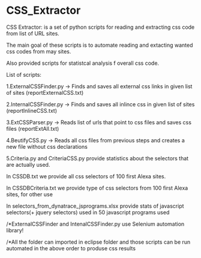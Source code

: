 CSS_Extractor
=============

CSS Extractor: is a set of python scripts for reading and extracting css code from list of URL sites.

The main goal of these scripts is to automate reading and extacting wanted css codes from may sites.

Also provided scripts for statistcal analysis f overall css code.


List of scripts:

1.ExternalCSSFinder.py -> Finds and saves all external css links in given list of sites (reportExternalCSS.txt)

2.InternalCSSFinder.py -> Finds and saves all inlince css in given list of sites (reportInlineCSS.txt)

3.ExtCSSParser.py -> Reads list of urls that point to css files and saves css files (reportExtAll.txt)

4.BeutifyCSS.py -> Reads all css files from previous steps and creates a new file without css declarations

5.Criteria.py and CriteriaCSS.py provide statistics about the selectors that are actually used.


In CSSDB.txt we provide all css selectors of 100 first Alexa sites.

In CSSDBCriteria.txt we provide type of css selectors from 100 first Alexa sites, for other use

In selectors_from_dynatrace_jsprograms.xlsx provide stats of javascript selectors(+ jquery selectors) used in 50 javascript programs used

/*ExternalCSSFinder and IntenalCSSFinder.py use Selenium automation library!

/*All the folder can imported in eclipse folder and those scripts can be run automated in the above order to produse css results
